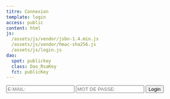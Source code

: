 ```yaml
---
titre: Connexion
template: login
access: public
content: html
js:
  /assets/js/vendor/jsbn-1.4.min.js
  /assets/js/vendor/hmac-sha256.js
  /assets/js/login.js
dao:
  spot: publickey
  class: Dao_RsaKey
  fct: publicKey
---
```

<form class="loginform">
    <input id="email" placeholder="E-MAIL:" type="text">
    <input id="password" placeholder="MOT DE PASSE:" type="password">
    <button type="submit" id="login" class="button">Login</button>
</form>
